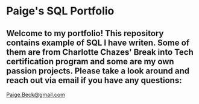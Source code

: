 # Paige's SQL Portfolio
## Welcome to my portfolio! This repository contains example of SQL I have writen. Some of them are from Charlotte Chazes' Break into Tech certification program and some are my own passion projects. Please take a look around and reach out via email if you have any questions:
Paige.Beck@gmail.com
